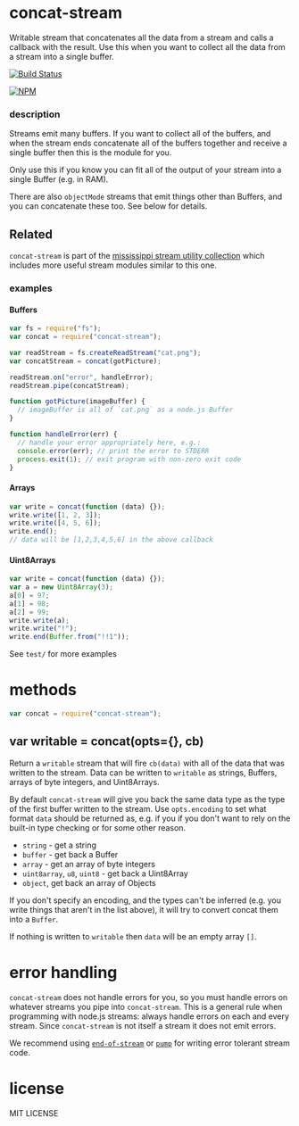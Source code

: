 # concat-stream

Writable stream that concatenates all the data from a stream and calls a callback with the result. Use this when you want to collect all the data from a stream into a single buffer.

[![Build Status](https://travis-ci.org/maxogden/concat-stream.svg?branch=master)](https://travis-ci.org/maxogden/concat-stream)

[![NPM](https://nodei.co/npm/concat-stream.png)](https://nodei.co/npm/concat-stream/)

### description

Streams emit many buffers. If you want to collect all of the buffers, and when the stream ends concatenate all of the buffers together and receive a single buffer then this is the module for you.

Only use this if you know you can fit all of the output of your stream into a single Buffer (e.g. in RAM).

There are also `objectMode` streams that emit things other than Buffers, and you can concatenate these too. See below for details.

## Related

`concat-stream` is part of the [mississippi stream utility collection](https://github.com/maxogden/mississippi) which includes more useful stream modules similar to this one.

### examples

#### Buffers

```js
var fs = require("fs");
var concat = require("concat-stream");

var readStream = fs.createReadStream("cat.png");
var concatStream = concat(gotPicture);

readStream.on("error", handleError);
readStream.pipe(concatStream);

function gotPicture(imageBuffer) {
  // imageBuffer is all of `cat.png` as a node.js Buffer
}

function handleError(err) {
  // handle your error appropriately here, e.g.:
  console.error(err); // print the error to STDERR
  process.exit(1); // exit program with non-zero exit code
}
```

#### Arrays

```js
var write = concat(function (data) {});
write.write([1, 2, 3]);
write.write([4, 5, 6]);
write.end();
// data will be [1,2,3,4,5,6] in the above callback
```

#### Uint8Arrays

```js
var write = concat(function (data) {});
var a = new Uint8Array(3);
a[0] = 97;
a[1] = 98;
a[2] = 99;
write.write(a);
write.write("!");
write.end(Buffer.from("!!1"));
```

See `test/` for more examples

# methods

```js
var concat = require("concat-stream");
```

## var writable = concat(opts={}, cb)

Return a `writable` stream that will fire `cb(data)` with all of the data that
was written to the stream. Data can be written to `writable` as strings,
Buffers, arrays of byte integers, and Uint8Arrays.

By default `concat-stream` will give you back the same data type as the type of the first buffer written to the stream. Use `opts.encoding` to set what format `data` should be returned as, e.g. if you if you don't want to rely on the built-in type checking or for some other reason.

- `string` - get a string
- `buffer` - get back a Buffer
- `array` - get an array of byte integers
- `uint8array`, `u8`, `uint8` - get back a Uint8Array
- `object`, get back an array of Objects

If you don't specify an encoding, and the types can't be inferred (e.g. you write things that aren't in the list above), it will try to convert concat them into a `Buffer`.

If nothing is written to `writable` then `data` will be an empty array `[]`.

# error handling

`concat-stream` does not handle errors for you, so you must handle errors on whatever streams you pipe into `concat-stream`. This is a general rule when programming with node.js streams: always handle errors on each and every stream. Since `concat-stream` is not itself a stream it does not emit errors.

We recommend using [`end-of-stream`](https://npmjs.org/end-of-stream) or [`pump`](https://npmjs.org/pump) for writing error tolerant stream code.

# license

MIT LICENSE
